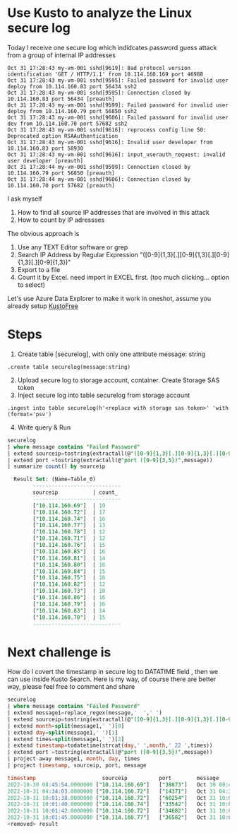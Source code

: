 # Use Kusto to analyze the Linux secure log 

Today I receive one secure log which indidcates password guess attack from a group of internal IP addresses 

```
Oct 31 17:28:43 my-vm-001 sshd[9619]: Bad protocol version identification 'GET / HTTP/1.1' from 10.114.160.169 port 46988
Oct 31 17:28:43 my-vm-001 sshd[9595]: Failed password for invalid user deploy from 10.114.160.83 port 56434 ssh2
Oct 31 17:28:43 my-vm-001 sshd[9595]: Connection closed by 10.114.160.83 port 56434 [preauth]
Oct 31 17:28:43 my-vm-001 sshd[9599]: Failed password for invalid user deploy from 10.114.160.79 port 56850 ssh2
Oct 31 17:28:43 my-vm-001 sshd[9606]: Failed password for invalid user dev from 10.114.160.70 port 57682 ssh2
Oct 31 17:28:43 my-vm-001 sshd[9616]: reprocess config line 50: Deprecated option RSAAuthentication
Oct 31 17:28:43 my-vm-001 sshd[9616]: Invalid user developer from 10.114.160.83 port 58930
Oct 31 17:28:43 my-vm-001 sshd[9616]: input_userauth_request: invalid user developer [preauth]
Oct 31 17:28:44 my-vm-001 sshd[9599]: Connection closed by 10.114.160.79 port 56850 [preauth]
Oct 31 17:28:44 my-vm-001 sshd[9606]: Connection closed by 10.114.160.70 port 57682 [preauth]
```

I ask myself 
  1. How to find all source IP addresses that are involved in this attack
  2. How to count by IP adressses

The obvious approach is 
  1. Use any TEXT Editor software or grep
  2. Search IP Address by Regular Expression "([0-9]{1,3}[.][0-9]{1,3}[.][0-9]{1,3}[.][0-9]{1,3})" 
  3. Export to a file 
  4. Count it by Excel. need import in EXCEL first. (too much clicking... option to select)

Let's use Azure Data Explorer to make it work in oneshot, assume you already setup [KustoFree](https://aka.ms/kustofree)

# Steps 
1. Create table [securelog], with only one attribute message: string
  ```
  .create table securelog(message:string)
  ```
2. Upload secure log to storage account, container. Create Storage SAS token
3. Inject secure log into table securelog from storage account
  ```
  .ingest into table securelog(h'<replace with storage sas token>' 'with (format='psv')
  ```
4. Write query & Run
  ``` sql
  securelog 
  | where message contains "Failed Password"
  | extend sourceip=tostring(extractall(@"([0-9]{1,3}[.][0-9]{1,3}[.][0-9]{1,3}[.][0-9]{1,3})",message))
  | extend port =tostring(extractall(@"port ([0-9]{3,5})",message))
  | summarize count() by sourceip

    Result Set: (Name=Table_0)
          ----------------------------
          sourceip           | count_
          ----------------------------
          ["10.114.160.69"]  | 19
          ["10.114.160.72"]  | 17
          ["10.114.160.74"]  | 16
          ["10.114.160.77"]  | 13
          ["10.114.160.78"]  | 12
          ["10.114.160.71"]  | 12
          ["10.114.160.76"]  | 15
          ["10.114.160.85"]  | 16
          ["10.114.160.81"]  | 14
          ["10.114.160.80"]  | 16
          ["10.114.160.84"]  | 15
          ["10.114.160.75"]  | 16
          ["10.114.160.82"]  | 12
          ["10.114.160.73"]  | 10
          ["10.114.160.86"]  | 16
          ["10.114.160.79"]  | 16
          ["10.114.160.83"]  | 14
          ["10.114.160.70"]  | 15
          ----------------------------
```          
          
          
# Next challenge is 

How do I covert the timestamp in secure log to DATATIME field , then we can use inside Kusto Search. Here is my way, of course there are better way, please feel free to comment and share

``` sql
securelog 
| where message contains "Failed Password"
| extend message1=replace_regex(message,'  ',' ')
| extend sourceip=tostring(extractall(@"([0-9]{1,3}[.][0-9]{1,3}[.][0-9]{1,3}[.][0-9]{1,3})",message))
| extend month=split(message1,' ')[0] 
| extend day=split(message1,' ')[1] 
| extend times=split(message1,' ')[2] 
| extend timestamp=todatetime(strcat(day,' ',month,' 22 ',times))
| extend port =tostring(extractall(@"port ([0-9]{3,5})",message))
| project-away message1, month, day, times
| project timestamp, sourceip, port, message

timestamp	                  sourceip	        port	    message
2022-10-30 08:45:54.0000000	["10.114.160.69"]	["38873"]	Oct 30 08:45:54 my-vm-001 sshd[8020]: Failed password for invalid user admin from 10.114.160.69 port 38873 ssh2
2022-10-31 04:34:03.0000000	["10.114.160.72"]	["14371"]	Oct 31 04:34:03 my-vm-001 sshd[30378]: Failed password for invalid user internet from 10.114.160.72 port 14371 ssh2
2022-10-31 10:01:38.0000000	["10.114.160.72"]	["60254"]	Oct 31 10:01:38 my-vm-001 sshd[20621]: Failed password for root from 10.114.160.72 port 60254 ssh2
2022-10-31 10:01:40.0000000	["10.114.160.74"]	["33542"]	Oct 31 10:01:40 my-vm-001 sshd[20628]: Failed password for root from 10.114.160.74 port 33542 ssh2
2022-10-31 10:01:42.0000000	["10.114.160.72"]	["34682"]	Oct 31 10:01:42 my-vm-001 sshd[20638]: Failed password for root from 10.114.160.72 port 34682 ssh2
2022-10-31 10:01:45.0000000	["10.114.160.77"]	["36582"]	Oct 31 10:01:45 my-vm-001 sshd[20659]: Failed password for root from 10.114.160.77 port 36582 ssh2
<removed> result
```




